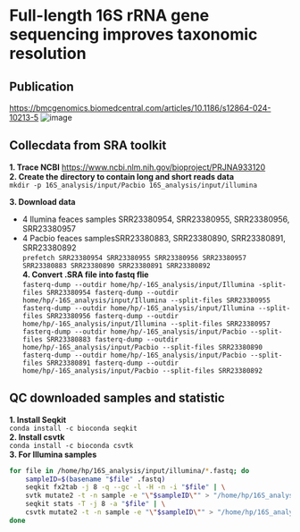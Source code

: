 # Full-length 16S rRNA gene sequencing improves taxonomic resolution
## Publication 
https://bmcgenomics.biomedcentral.com/articles/10.1186/s12864-024-10213-5
![image](https://github.com/user-attachments/assets/efb19b5b-0250-4512-a54e-826da2da901a)
## Collecdata from SRA toolkit    
**1. Trace NCBI**  https://www.ncbi.nlm.nih.gov/bioproject/PRJNA933120    
**2. Create the directory to contain long and short reads data**    
`mkdir -p 16S_analysis/input/Pacbio 16S_analysis/input/illumina`

**3. Download data**    
- 4 Ilumina feaces samples SRR23380954, SRR23380955, SRR23380956, SRR23380957    
- 4 Pacbio feaces samplesSRR23380883, SRR23380890, SRR23380891, SRR23380892    
`prefetch SRR23380954 SRR23380955 SRR23380956 SRR23380957 SRR23380883 SRR23380890 SRR23380891 SRR23380892`    
**4. Convert .SRA file into fastq flie**    
`fasterq-dump --outdir home/hp/-16S_analysis/input/Illumina -split-files SRR23380954
fasterq-dump --outdir home/hp/-16S_analysis/input/Illumina --split-files SRR23380955
fasterq-dump --outdir home/hp/-16S_analysis/input/Illumina --split-files SRR23380956
fasterq-dump --outdir home/hp/-16S_analysis/input/Illumina --split-files SRR23380957
fasterq-dump --outdir home/hp/-16S_analysis/input/Pacbio --split-files SRR23380883
fasterq-dump --outdir home/hp/-16S_analysis/input/Pacbio --split-files SRR23380890
fasterq-dump --outdir home/hp/-16S_analysis/input/Pacbio --split-files SRR23380891
fasterq-dump --outdir home/hp/-16S_analysis/input/Pacbio --split-files SRR23380892`

## QC downloaded samples and statistic
**1. Install Seqkit**    
`conda install -c bioconda seqkit`    
**2. Install csvtk**    
`conda install -c bioconda csvtk`    
**3. For Illumina samples**    
```bash
for file in /home/hp/16S_analysis/input/illumina/*.fastq; do
    sampleID=$(basename "$file" .fastq)
    seqkit fx2tab -j 8 -q --gc -l -H -n -i "$file" | \
    svtk mutate2 -t -n sample -e "\"$sampleID\"" > "/home/hp/16S_analysis/fastqc/illumina/${sampleID}.seqkit.readstats.tsv"
    seqkit stats -T -j 8 -a "$file" | \
    csvtk mutate2 -t -n sample -e "\"$sampleID\"" > "/home/hp/16S_analysis/fastqc/illumina/${sampleID}.seqkit.summarystats.tsv"
done






